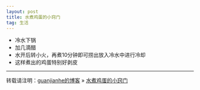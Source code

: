 ```yaml
---
layout: post
title: 水煮鸡蛋的小窍门
tag: 生活
---
```


- 冷水下锅
- 加几滴醋
- 水开后转小火，再煮10分钟即可捞出放入冷水中进行冷却
- 这样煮出的鸡蛋特别好剥皮

---

转载请注明：[guanjianhe的博客](https://guanjianhe.github.io/) » [水煮鸡蛋的小窍门](https://guanjianhe.github.io/2020/03/DOEggs/)
